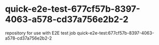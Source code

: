 # quick-e2e-test-677cf57b-8397-4063-a578-cd37a756e2b2-2
repository for use with E2E test job quick-e2e-test:677cf57b-8397-4063-a578-cd37a756e2b2-2
